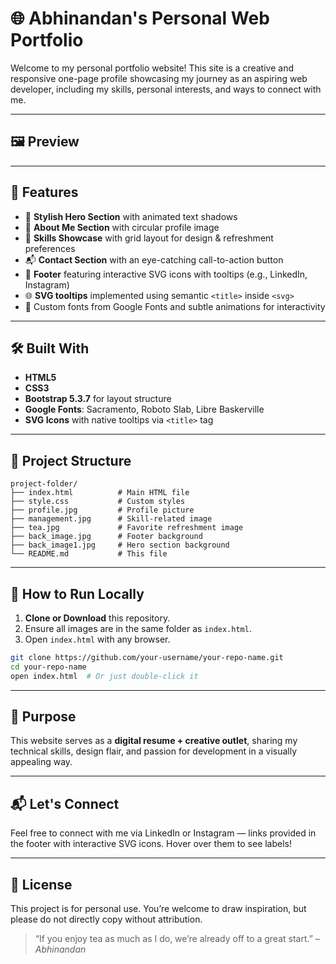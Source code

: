 
# 🌐 Abhinandan's Personal Web Portfolio

Welcome to my personal portfolio website! This site is a creative and responsive one-page profile showcasing my journey as an aspiring web developer, including my skills, personal interests, and ways to connect with me.

---

## 🖼️ Preview



---

## 🚀 Features

- 🎨 **Stylish Hero Section** with animated text shadows
- 👤 **About Me Section** with circular profile image
- 💼 **Skills Showcase** with grid layout for design & refreshment preferences
- 📬 **Contact Section** with an eye-catching call-to-action button
- 🦶 **Footer** featuring interactive SVG icons with tooltips (e.g., LinkedIn, Instagram)
- 🌐 **SVG tooltips** implemented using semantic `<title>` inside `<svg>`
- 🎨 Custom fonts from Google Fonts and subtle animations for interactivity

---

## 🛠️ Built With

- **HTML5**
- **CSS3**
- **Bootstrap 5.3.7** for layout structure
- **Google Fonts**: Sacramento, Roboto Slab, Libre Baskerville
- **SVG Icons** with native tooltips via `<title>` tag

---

## 📁 Project Structure

```
project-folder/
├── index.html          # Main HTML file
├── style.css           # Custom styles
├── profile.jpg         # Profile picture
├── management.jpg      # Skill-related image
├── tea.jpg             # Favorite refreshment image
├── back_image.jpg      # Footer background
├── back_image1.jpg     # Hero section background
└── README.md           # This file
```

---

## 🧩 How to Run Locally

1. **Clone or Download** this repository.
2. Ensure all images are in the same folder as `index.html`.
3. Open `index.html` with any browser.

```bash
git clone https://github.com/your-username/your-repo-name.git
cd your-repo-name
open index.html  # Or just double-click it
```

---

## 🎯 Purpose

This website serves as a **digital resume + creative outlet**, sharing my technical skills, design flair, and passion for development in a visually appealing way.

---

## 📬 Let's Connect

Feel free to connect with me via LinkedIn or Instagram — links provided in the footer with interactive SVG icons. Hover over them to see labels!

---

## 📝 License

This project is for personal use. You’re welcome to draw inspiration, but please do not directly copy without attribution.

> “If you enjoy tea as much as I do, we’re already off to a great start.” – *Abhinandan*
